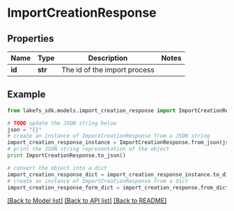 # ImportCreationResponse


## Properties
Name | Type | Description | Notes
------------ | ------------- | ------------- | -------------
**id** | **str** | The id of the import process | 

## Example

```python
from lakefs_sdk.models.import_creation_response import ImportCreationResponse

# TODO update the JSON string below
json = "{}"
# create an instance of ImportCreationResponse from a JSON string
import_creation_response_instance = ImportCreationResponse.from_json(json)
# print the JSON string representation of the object
print ImportCreationResponse.to_json()

# convert the object into a dict
import_creation_response_dict = import_creation_response_instance.to_dict()
# create an instance of ImportCreationResponse from a dict
import_creation_response_form_dict = import_creation_response.from_dict(import_creation_response_dict)
```
[[Back to Model list]](../README.md#documentation-for-models) [[Back to API list]](../README.md#documentation-for-api-endpoints) [[Back to README]](../README.md)


